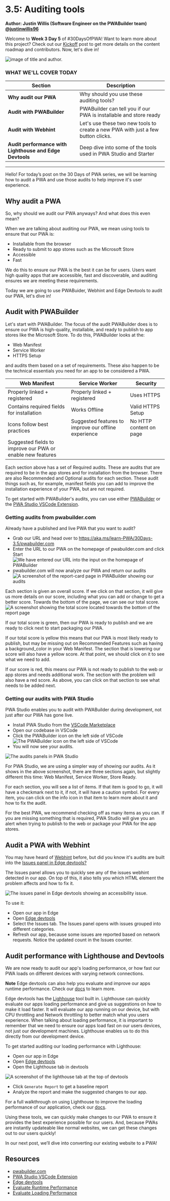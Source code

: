 # 3.5: Auditing tools

**Author: Justin Willis (Software Engineer on the PWABuilder team) [@justinwillis96](https://twitter.com/Justinwillis96)**

Welcome to **Week 3 Day 5** of #30DaysOfPWA! Want to learn more about this project? Check out our [Kickoff](../kickoff.md) post to get more details on the content roadmap and contributors. Now, let's dive in!

![image of title and author.](_media/day-05.jpg)

### WHAT WE'LL COVER TODAY

| Section | Description |
| ------- | ----------- |
| **Why audit our PWA** | Why should you use these auditing tools? |
| **Audit with PWABuilder** | PWABuilder can tell you if our PWA is installable and store ready
| **Audit with Webhint** |Let's use these two new tools to create a new PWA with just a few button clicks.  |
| **Audit performance with Lighthouse and Edge Devtools** | Deep dive into some of the tools used in PWA Studio and Starter|

---

Hello! For today’s post on the 30 Days of PWA series, we will be learning how to audit a PWA and use those audits to help improve it's user experience.

## Why audit a PWA

So, why should we audit our PWA anyways? And what does this even mean?

When we are talking about auditing our PWA, we mean using tools to ensure that our PWA is: 

- Installable from the browser
- Ready to submit to app stores such as the Microsoft Store
- Accessible
- Fast

We do this to ensure our PWA is the best it can be for users. Users want high quality apps that are accessible, fast and discoverable, and auditing ensures we are meeting these requirements.

Today we are going to use PWABuider, Webhint and Edge Devtools to audit our PWA, let's dive in!

## Audit with PWABuilder

Let's start with PWABuilder. The focus of the audit PWABuilder does is to ensure our PWA is high-quality, installable, and ready to publish to app stores like the Microsoft Store. To do this, PWABuilder looks at the:

- Web Manifest
- Service Worker
- HTTPS Setup

and audits them based on a set of requirements. 
These also happen to be the technical essentials you need for an app to be considered a PWA. 

| Web Manifest | Service Worker | Security
| ------- | ----------- | ----------- |
| Properly linked + registered | Properly linked + registered | Uses HTTPS
| Contains required fields for installation | Works Offline | Valid HTTPS Setup
| Icons follow best practices | Suggested features to improve our offline experience | No HTTP content on page
| Suggested fields to improve our PWA or enable new features | | |

Each section above has a set of Required audits. These are audits that are required to be in the app stores and for installation from the browser. There are also Recommended and Optional audits for each section. These audit things such as, for example, manifest fields you can add to improve the installation experience of your PWA, but are not required.

To get started with PWABuilder's audits, you can use either [PWABuilder](https://aka.ms/learn-PWA/30Days-3.5/pwabuilder.com) or the [PWA Studio VSCode Extension](https://aka.ms/learn-PWA/30Days-3.5/pwa-studio).

### Getting audits from pwabuilder.com
Already have a published and live PWA that you want to audit? 

- Grab our URL and head over to https://aka.ms/learn-PWA/30Days-3.5/pwabuilder.com
- Enter the URL to our PWA on the homepage of pwabuilder.com and click Start
![We have entered our URL into the input on the homepage of PWABuilder](_media/05/enter-url.png)
- pwabuilder.com will now analyze our PWA and return our audits
![A screenshot of the report-card page in PWABuilder showing our audits](_media/05/report-card.jpeg)

Each section is given an overall score. If we click on that section, it will give us more details on our score, including what you can add or change to get a better score. Towards the bottom of the page, we can see our total score.
![A screenshot showing the total score located towards the bottom of the report page](_media/05/total-score.png)

If our total score is green, then our PWA is ready to publish and we are ready to click next to start packaging our PWA.

If our total score is yellow this means that our PWA is most likely ready to publish, but may be missing out on Recommended Features such as having a background_color in your Web Manifest. The section that is lowering our score will also have a yellow score. At that point, we should click on it to see what we need to add.

If our score is red, this means our PWA is not ready to publish to the web or app stores and needs additional work. The section with the problem will also have a red score. As above, you can click on that section to see what needs to be added next.

### Getting our audits with PWA Studio
PWA Studio enables you to audit with PWABuilder during development, not just after our PWA has gone live.

- Install PWA Studio from the [VSCode Marketplace](https://aka.ms/learn-PWA/30Days-3.5/pwa-studio)
- Open our codebase in VSCode
- Click the PWABuilder icon on the left side of VSCode
![The PWABuilder icon on the left side of VSCode](_media/05/icon-on-left.png)
- You will now see your audits.

![The audits panels in PWA Studio](_media/05/pwa-studio.png)

For PWA Studio, we are using a simpler way of showing our audits. As it shows in the above screenshot, there are three sections again, but slightly different this time: Web Manifest, Service Worker, Store Ready.

For each section, you will see a list of items. If that item is good to go, it will have a checkmark next to it, if not, it will have a caution symbol. For every item, you can click on the info icon in that item to learn more about it and how to fix the audit.

For the best PWA, we recommend checking off as many items as you can. If you are missing something that is required, PWA Studio will give you an alert when trying to publish to the web or package your PWA for the app stores.

## Audit a PWA with Webhint
You may have heard of [Webhint](https://aka.ms/learn-PWA/30Days-3.5/webhint.io) before, but did you know it's audits are built into the [Issues panel in Edge devtools?](https://aka.ms/learn-PWA/30Days-3.5/docs.microsoft.com/en-us/microsoft-edge/devtools-guide-chromium/issues)

The Issues panel allows you to quickly see any of the issues webhint detected in our app. On top of this, it also tells you which HTML element the problem affects and how to fix it.

![The issues panel in Edge devtools showing an accessibility issue](_media/05/webhint.png).

To use it:
- Open our app in Edge
- Open [Edge devtools](https://aka.ms/learn-PWA/30Days-3.5/docs.microsoft.com/en-us/microsoft-edge/devtools-guide-chromium)
- Select the Issues tab. The Issues panel opens with issues grouped into different categories.
- Refresh our app, because some issues are reported based on network requests. Notice the updated count in the Issues counter.

## Audit performance with Lighthouse and Devtools

We are now ready to audit our app's loading performance, or how fast our PWA loads on different devices with varying network connections.

**Note** Edge devtools can also help you evaluate and improve our apps runtime performance. Check our [docs](https://aka.ms/learn-PWA/30Days-3.5/docs.microsoft.com/en-us/microsoft-edge/devtools-guide-chromium/evaluate-performance) to learn more.

Edge devtools has the [Lighhouse](https://aka.ms/learn-PWA/30Days-3.5/docs.microsoft.com/en-us/microsoft-edge/devtools-guide-chromium/speed/get-started) tool built in. Lighthouse can quickly evaluate our apps loading performance and give us suggestions on how to make it load faster. It will evaluate our app running on our device, but with CPU throttling and Network throttling to better match what you users experience. When talking about loading performance, it is important to remember that we need to ensure our apps load fast on our users devices, not just our development machines. Lighthouse enables us to do this directly from our development device.

To get started auditing our loading performance with Lighthouse:

- Open our app in Edge
- Open [Edge devtools](https://aka.ms/learn-PWA/30Days-3.5/docs.microsoft.com/en-us/microsoft-edge/devtools-guide-chromium)
- Open the Lighthouse tab in devtools 

![A screenshot of the lighthouse tab at the top of devtools](_media/05/lighthouse.png)

- Click `Generate Report` to get a baseline report
- Analyze the report and make the suggested changes to our app.

For a full walkthrough on using Lighthouse to improve the loading performance of our application, check our [docs](https://aka.ms/learn-PWA/30Days-3.5/docs.microsoft.com/en-us/microsoft-edge/devtools-guide-chromium/speed/get-started). 


Using these tools, we can quickly make changes to our PWA to ensure it provides the best experience possible for our users. And, because PWAs are instantly updateable like normal websites, we can get these changes out to our users quickly!

In our next post, we’ll dive into converting our existing website to a PWA!

## Resources
- [pwabuilder.com](https://aka.ms/learn-PWA/30Days-3.5/pwabuilder.com)
- [PWA Studio VSCode Extension](https://aka.ms/learn-PWA/30Days-3.5/pwa-studio)
- [Edge devtools](https://aka.ms/learn-PWA/30Days-3.5/docs.microsoft.com/en-us/microsoft-edge/devtools-guide-chromium)
- [Evaluate Runtime Performance](https://aka.ms/learn-PWA/30Days-3.5/docs.microsoft.com/en-us/microsoft-edge/devtools-guide-chromium/evaluate-performance)
- [Evaluate Loading Performance](https://aka.ms/learn-PWA/30Days-3.5/docs.microsoft.com/en-us/microsoft-edge/devtools-guide-chromium/speed/get-started)